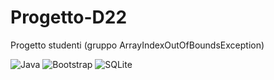 # Progetto-D22
Progetto studenti (gruppo ArrayIndexOutOfBoundsException)

![Java](https://img.shields.io/badge/Backend-java-red)
![Bootstrap](https://img.shields.io/badge/Frontend-javafx-blueviolet)
![SQLite](https://img.shields.io/badge/Database-mysql-blue)